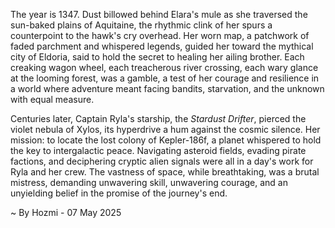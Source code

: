 
The year is 1347.  Dust billowed behind Elara's mule as she traversed the sun-baked plains of Aquitaine, the rhythmic clink of her spurs a counterpoint to the hawk's cry overhead.  Her worn map, a patchwork of faded parchment and whispered legends, guided her toward the mythical city of Eldoria, said to hold the secret to healing her ailing brother.  Each creaking wagon wheel, each treacherous river crossing, each wary glance at the looming forest, was a gamble, a test of her courage and resilience in a world where adventure meant facing bandits, starvation, and the unknown with equal measure.

Centuries later, Captain Ryla's starship, the *Stardust Drifter*, pierced the violet nebula of Xylos, its hyperdrive a hum against the cosmic silence.  Her mission: to locate the lost colony of Kepler-186f, a planet whispered to hold the key to intergalactic peace.  Navigating asteroid fields, evading pirate factions, and deciphering cryptic alien signals were all in a day's work for Ryla and her crew. The vastness of space, while breathtaking, was a brutal mistress, demanding unwavering skill, unwavering courage, and an unyielding belief in the promise of the journey's end.

~ By Hozmi - 07 May 2025
